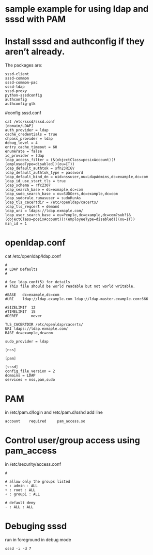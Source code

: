 # sample example for using ldap and sssd with PAM

# Install sssd and authconfig if they aren’t already. 
The packages are:
```
sssd-client
sssd-common
sssd-common-pac
sssd-ldap
sssd-proxy
python-sssdconfig
authconfig
authconfig-gtk
```


#config sssd.conf
```
cat /etc/sssd/sssd.conf 
[domain/LDAP]
auth_provider = ldap
cache_credentials = true
chpass_provider = ldap
debug_level = 4
entry_cache_timeout = 60
enumerate = false
id_provider = ldap
ldap_access_filter = (&(objectClass=posixAccount)(!(employeeType=disabled))(ou=IT))
ldap_default_authtok = sfh23RIGV
ldap_default_authtok_type = password
ldap_default_bind_dn = uid=nssuser,ou=LdapAdmins,dc=example,dc=com
ldap_id_use_start_tls = true
ldap_schema = rfc2307
ldap_search_base = dc=exmaple,dc=com
ldap_sudo_search_base = ou=SUDOers,dc=example,dc=com
ldap_sudorule_runasuser = sudoRunAs
ldap_tls_cacertdir = /etc/openldap/cacerts/
ldap_tls_reqcert = demand
ldap_uri = ldaps://ldap.exmaple.com/
ldap_user_search_base = ou=People,dc=example,dc=com?sub?(&(objectClass=posixAccount)(!(employeeType=disabled))(ou=IT))
min_id = 1
````

# openldap.conf
cat /etc/openldap/ldap.conf
``` 
#
# LDAP Defaults
#

# See ldap.conf(5) for details
# This file should be world readable but not world writable.

#BASE	dc=example,dc=com
#URI	ldap://ldap.example.com ldap://ldap-master.example.com:666

#SIZELIMIT	12
#TIMELIMIT	15
#DEREF		never

TLS_CACERTDIR /etc/openldap/cacerts/
URI ldaps://ldap.exmaple.com/
BASE dc=example,dc=com

sudo_provider = ldap

[nss]

[pam]

[sssd]
config_file_version = 2
domains = LDAP
services = nss,pam,sudo
```


# PAM
in /etc/pam.d/login and /etc/pam.d/sshd add line 
```
account    required     pam_access.so
```

# Control user/group access using pam_access

in /etc/security/access.conf 

```
#

# allow only the groups listed
+ : admin : ALL
+ : root : ALL
+ : group1 : ALL

# default deny
- : ALL : ALL
```

# Debuging sssd
run in foreground in debug mode

```
sssd -i -d 7
```
